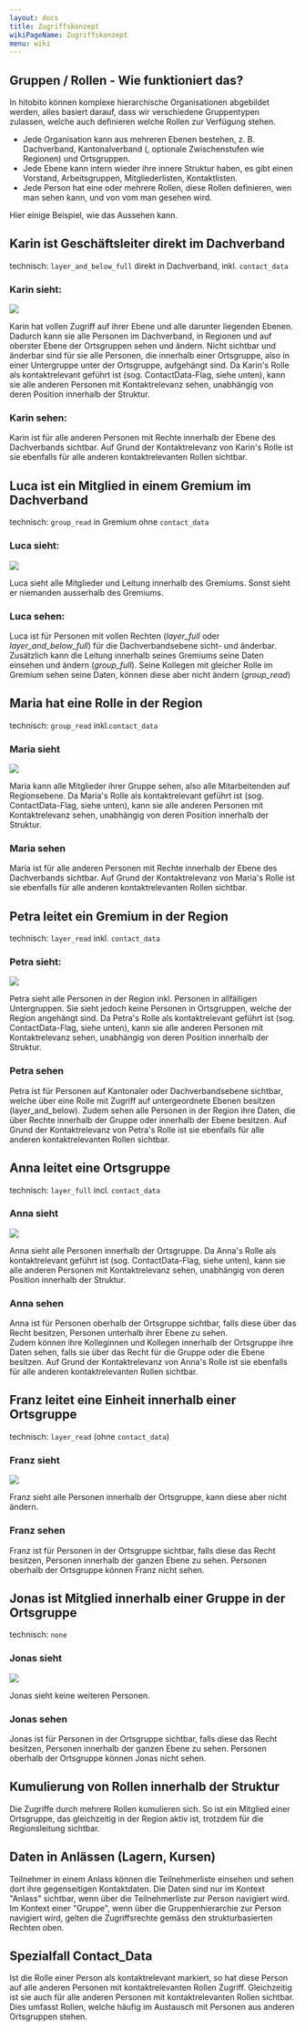 ```yaml
---
layout: docs
title: Zugriffskonzept
wikiPageName: Zugriffskonzept
menu: wiki
---
```


## Gruppen / Rollen - Wie funktioniert das?

In hitobito können komplexe hierarchische Organisationen abgebildet werden, alles basiert darauf, dass wir verschiedene Gruppentypen zulassen, welche auch definieren welche Rollen zur Verfügung stehen. 

* Jede Organisation kann aus mehreren Ebenen bestehen, z. B. Dachverband, Kantonalverband (, optionale Zwischenstufen wie Regionen) und Ortsgruppen.
* Jede Ebene kann intern wieder ihre innere Struktur haben, es gibt einen Vorstand, Arbeitsgruppen, Mitgliederlisten, Kontaktlisten.
* Jede Person hat eine oder mehrere Rollen, diese Rollen definieren, wen man sehen kann, und von vom man gesehen wird.

Hier einige Beispiel, wie das Aussehen kann.


## Karin ist Geschäftsleiter direkt im Dachverband

technisch: `layer_and_below_full` direkt in Dachverband, inkl. `contact_data`


### Karin sieht: 

![](http://hitobito.com/images/berechtigungskonzept/TopLayerFullRestrained.png)

Karin hat vollen Zugriff auf ihrer Ebene und alle darunter liegenden Ebenen. Dadurch kann sie alle Personen im Dachverband, in Regionen und auf oberster Ebene der Ortsgruppen sehen und ändern. 
Nicht sichtbar und änderbar sind für sie alle Personen, die innerhalb einer Ortsgruppe, also in einer Untergruppe unter der Ortsgruppe, aufgehängt sind. 
Da Karin's Rolle als kontaktrelevant geführt ist (sog. ContactData-Flag, siehe unten), kann sie alle anderen Personen mit Kontaktrelevanz sehen, unabhängig von deren Position innerhalb der Struktur. 

 

### Karin sehen:  
Karin ist für alle anderen Personen mit Rechte innerhalb der Ebene des Dachverbands sichtbar. 
Auf Grund der Kontaktrelevanz von Karin's Rolle ist sie ebenfalls für alle anderen kontaktrelevanten Rollen sichtbar. 

## Luca ist ein Mitglied in einem Gremium im Dachverband

technisch: `group_read` in Gremium ohne `contact_data`

### Luca sieht: 

![](http://hitobito.com/images/berechtigungskonzept/TopLayerSubgroup.png)

Luca sieht alle Mitglieder und Leitung innerhalb des Gremiums. Sonst sieht er niemanden ausserhalb des Gremiums. 

### Luca sehen:
Luca ist für Personen mit vollen Rechten (_layer_full_ oder _layer_and_below_full_) für die Dachverbandsebene sicht- und änderbar. Zusätzlich kann die Leitung innerhalb seines Gremiums seine Daten einsehen und ändern (_group_full_). Seine Kollegen mit gleicher Rolle im Gremium sehen seine Daten, können diese aber nicht ändern (_group_read_)

## Maria hat eine Rolle in der Region

technisch: `group_read` inkl.`contact_data`

### Maria sieht

![](http://hitobito.com/images/berechtigungskonzept/MidlayerGroup.png)

Maria kann alle Mitglieder ihrer Gruppe sehen, also alle Mitarbeitenden auf Regionsebene. 
Da Maria's Rolle als kontaktrelevant geführt ist (sog. ContactData-Flag, siehe unten), kann sie alle anderen Personen mit Kontaktrelevanz sehen, unabhängig von deren Position innerhalb der Struktur. 
### Maria sehen
Maria ist für alle anderen Personen mit Rechte innerhalb der Ebene des Dachverbands sichtbar. 
Auf Grund der Kontaktrelevanz von Maria's Rolle ist sie ebenfalls für alle anderen kontaktrelevanten Rollen sichtbar. 

## Petra leitet ein Gremium in der Region

technisch: `layer_read` inkl. `contact_data`

### Petra sieht: 

![](http://hitobito.com/images/berechtigungskonzept/MidlayerFull.png)


Petra sieht alle Personen in der Region inkl. Personen in allfälligen Untergruppen. Sie sieht jedoch keine Personen in Ortsgruppen, welche der Region angehängt sind. 
Da Petra's Rolle als kontaktrelevant geführt ist (sog. ContactData-Flag, siehe unten), kann sie alle anderen Personen mit Kontaktrelevanz sehen, unabhängig von deren Position innerhalb der Struktur. 

### Petra sehen
Petra ist für Personen auf Kantonaler oder Dachverbandsebene sichtbar, welche über eine Rolle mit Zugriff auf untergeordnete Ebenen besitzen (layer_and_below). Zudem sehen alle Personen in der Region ihre Daten, die über Rechte innerhalb der Gruppe oder innerhalb der Ebene besitzen. 
Auf Grund der Kontaktrelevanz von Petra's Rolle ist sie ebenfalls für alle anderen kontaktrelevanten Rollen sichtbar. 

## Anna leitet eine Ortsgruppe

technisch: `layer_full` incl. `contact_data`

### Anna sieht

![](http://hitobito.com/images/berechtigungskonzept/LowLayerFull.png)


Anna sieht alle Personen innerhalb der Ortsgruppe. 
Da Anna's Rolle als kontaktrelevant geführt ist (sog. ContactData-Flag, siehe unten), kann sie alle anderen Personen mit Kontaktrelevanz sehen, unabhängig von deren Position innerhalb der Struktur. 

### Anna sehen

Anna ist für Personen oberhalb der Ortsgruppe sichtbar, falls diese über das Recht besitzen, Personen unterhalb ihrer Ebene zu sehen.  
Zudem können ihre Kolleginnen und Kollegen innerhalb der Ortsgruppe ihre Daten sehen, falls sie über das Recht für die Gruppe oder die Ebene besitzen. 
Auf Grund der Kontaktrelevanz von Anna's Rolle ist sie ebenfalls für alle anderen kontaktrelevanten Rollen sichtbar. 

## Franz leitet eine Einheit innerhalb einer Ortsgruppe

technisch: `layer_read` (ohne `contact_data`)

### Franz sieht

![](http://hitobito.com/images/berechtigungskonzept/LowLayerFull.png)

Franz sieht alle Personen innerhalb der Ortsgruppe, kann diese aber nicht ändern. 
### Franz sehen
Franz ist für Personen in der Ortsgruppe sichtbar, falls diese das Recht besitzen, Personen innerhalb der ganzen Ebene zu sehen. Personen oberhalb der Ortsgruppe können Franz nicht sehen. 

## Jonas ist Mitglied innerhalb einer Gruppe in der Ortsgruppe
technisch: `none`
### Jonas sieht

![](http://hitobito.com/images/berechtigungskonzept/LowLayerNone.png)


Jonas sieht keine weiteren Personen. 
### Jonas sehen
Jonas ist für Personen in der Ortsgruppe sichtbar, falls diese das Recht besitzen, Personen innerhalb der ganzen Ebene zu sehen. Personen oberhalb der Ortsgruppe können Jonas nicht sehen. 

## Kumulierung von Rollen innerhalb der Struktur

Die Zugriffe durch mehrere Rollen kumulieren sich. So ist ein Mitglied einer Ortsgruppe, das gleichzeitig in der Region aktiv ist, trotzdem für die Regionsleitung sichtbar. 

## Daten in Anlässen (Lagern, Kursen)

Teilnehmer in einem Anlass können die Teilnehmerliste einsehen und sehen dort ihre gegenseitigen Kontaktdaten. Die Daten sind nur im Kontext "Anlass" sichtbar, wenn über die Teilnehmerliste zur Person navigiert wird. 
Im Kontext einer "Gruppe", wenn über die Gruppenhierarchie zur Person navigiert wird, gelten die Zugriffsrechte gemäss den strukturbasierten Rechten oben. 

## Spezialfall Contact_Data

Ist die Rolle einer Person als kontaktrelevant markiert, so hat diese Person auf alle anderen Personen mit kontaktrelevanten Rollen Zugriff. Gleichzeitig ist sie auch für alle anderen Personen mit kontaktrelevanten Rollen sichtbar. 
Dies umfasst Rollen, welche häufig im Austausch mit Personen aus anderen Ortsgruppen stehen. 
